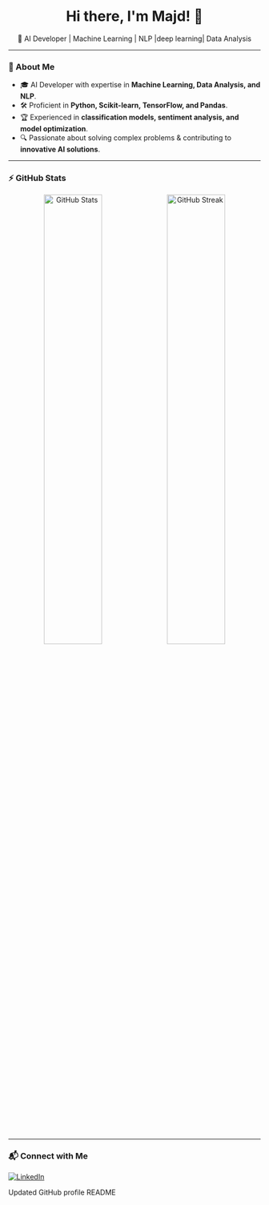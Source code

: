 <h1 align="center">Hi there, I'm Majd! 👋</h1>

<p align="center">
🚀 AI Developer | Machine Learning | NLP |deep learning| Data Analysis
</p>

---

### 🧠 About Me
- 🎓 AI Developer with expertise in **Machine Learning, Data Analysis, and NLP**.
- 🛠️ Proficient in **Python, Scikit-learn, TensorFlow, and Pandas**.
- 🏆 Experienced in **classification models, sentiment analysis, and model optimization**.
- 🔍 Passionate about solving complex problems & contributing to **innovative AI solutions**.

---

### ⚡ GitHub Stats
<p align="center">
  <img src="https://github-readme-stats.vercel.app/api?username=Majd100002&show_icons=true&theme=dark" width="48%" alt="GitHub Stats">
  <img src="https://github-readme-streak-stats.herokuapp.com/?user=Majd100002&theme=dark" width="48%" alt="GitHub Streak">
</p>

---

### 📬 Connect with Me
[![LinkedIn](https://img.shields.io/badge/LinkedIn-0A66C2?style=for-the-badge&logo=linkedin&logoColor=white)](https://www.linkedin.com/in/majd-kanaaan-4b7946273)

Updated GitHub profile README

